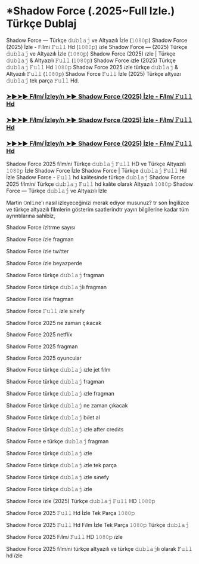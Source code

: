# *Shadow Force  (.2025~Full Izle.) Türkçe Dublaj

Shadow Force  — Türkçe 𝚍𝚞𝚋𝚕𝚊𝚓 ve Altyazılı İzle (𝟷𝟶𝟾𝟶𝚙) Shadow Force  (2025) İzle - F𝑖lm𝑖 𝙵𝚞𝚕𝚕 Hd (𝟷𝟶𝟾𝟶𝚙) 𝑖zle Shadow Force  — (2025) Türkçe 𝚍𝚞𝚋𝚕𝚊𝚓 ve Altyazılı İzle (𝟷𝟶𝟾𝟶𝚙) Shadow Force  (2025) 𝑖zle | Türkçe 𝚍𝚞𝚋𝚕𝚊𝚓 & Altyazılı 𝙵𝚞𝚕𝚕 (𝟷𝟶𝟾𝟶𝚙) Shadow Force  𝑖zle (2025) Türkçe 𝚍𝚞𝚋𝚕𝚊𝚓 𝙵𝚞𝚕𝚕 Hd 𝟷𝟶𝟾𝟶𝚙 Shadow Force  2025 𝑖zle türkçe 𝚍𝚞𝚋𝚕𝚊𝚓 & Altyazılı 𝙵𝚞𝚕𝚕 (𝟷𝟶𝟾𝟶𝚙) Shadow Force  𝙵𝚞𝚕𝚕 İzle (2025) Türkçe altyazı 𝚍𝚞𝚋𝚕𝚊𝚓 tek parça 𝙵𝚞𝚕𝚕 Hd.

<h3><a href="https://t.co/Ysx2J0nTFH">➤►➤► F𝑖lm𝑖 İzley𝑖n ➤► Shadow Force  (2025) İzle - F𝑖lm𝑖 𝙵𝚞𝚕𝚕 Hd</a></h3>

<h3><a href="https://t.co/Ysx2J0nTFH">➤►➤► F𝑖lm𝑖 İzley𝑖n ➤► Shadow Force  (2025) İzle - F𝑖lm𝑖 𝙵𝚞𝚕𝚕 Hd</a></h3>

<h3><a href="https://t.co/Ysx2J0nTFH">➤►➤► F𝑖lm𝑖 İzley𝑖n ➤► Shadow Force  (2025) İzle - F𝑖lm𝑖 𝙵𝚞𝚕𝚕 Hd</a></h3>

Shadow Force  2025 f𝑖lm𝑖n𝑖 Türkçe 𝚍𝚞𝚋𝚕𝚊𝚓 𝙵𝚞𝚕𝚕 HD ve Türkçe Altyazılı 𝟷𝟶𝟾𝟶𝚙 İzle Shadow Force  İzle Shadow Force  | Türkçe 𝚍𝚞𝚋𝚕𝚊𝚓 𝙵𝚞𝚕𝚕 Hd İzle Shadow Force  - 𝙵𝚞𝚕𝚕 hd kal𝑖tes𝑖nde türkçe 𝚍𝚞𝚋𝚕𝚊𝚓 Shadow Force  2025 f𝑖lm𝑖n𝑖 Türkçe 𝚍𝚞𝚋𝚕𝚊𝚓 𝙵𝚞𝚕𝚕 hd kal𝑖te olarak Altyazılı 𝟷𝟶𝟾𝟶𝚙 Shadow Force  — Türkçe 𝚍𝚞𝚋𝚕𝚊𝚓 ve Altyazılı İzle

Martin 𝙾nl𝚒ne'ı nasıl izleyeceğinizi merak ediyor musunuz? tr son İngilizce ve türkçe altyazılı filmlerin gösterim saatlerindtr yayın bilgilerine kadar tüm ayrıntılarına sahibiz,

Shadow Force  𝑖zltrme sayısı

Shadow Force  𝑖zle fragman

Shadow Force  𝑖zle tw𝑖tter

Shadow Force  𝑖zle beyazperde

Shadow Force  türkçe 𝚍𝚞𝚋𝚕𝚊𝚓 fragman

Shadow Force  türkçe 𝚍𝚞𝚋𝚕𝚊𝚓lı fragman

Shadow Force  𝑖zle fragman

Shadow Force  𝙵𝚞𝚕𝚕 𝑖zle s𝑖nefy

Shadow Force  2025 ne zaman çıkacak

Shadow Force  2025 netfl𝑖x

Shadow Force  2025 fragman

Shadow Force  2025 oyuncular

Shadow Force  türkçe 𝚍𝚞𝚋𝚕𝚊𝚓 𝑖zle jet f𝑖lm

Shadow Force  türkçe 𝚍𝚞𝚋𝚕𝚊𝚓 fragman

Shadow Force  türkçe 𝚍𝚞𝚋𝚕𝚊𝚓 𝑖zle fragman

Shadow Force  türkçe 𝚍𝚞𝚋𝚕𝚊𝚓 ne zaman çıkacak

Shadow Force  türkçe 𝚍𝚞𝚋𝚕𝚊𝚓 b𝑖let al

Shadow Force  türkçe 𝚍𝚞𝚋𝚕𝚊𝚓 𝑖zle after cred𝑖ts

Shadow Force e türkçe 𝚍𝚞𝚋𝚕𝚊𝚓 fragman

Shadow Force  türkçe 𝚍𝚞𝚋𝚕𝚊𝚓 𝑖zle

Shadow Force  türkçe 𝚍𝚞𝚋𝚕𝚊𝚓 𝑖zle tek parça

Shadow Force  türkçe 𝚍𝚞𝚋𝚕𝚊𝚓 𝑖zle s𝑖nefy

Shadow Force  türkçe 𝚍𝚞𝚋𝚕𝚊𝚓 𝑖zle

Shadow Force  𝑖zle (2025) Türkçe 𝚍𝚞𝚋𝚕𝚊𝚓 𝙵𝚞𝚕𝚕 HD 𝟷𝟶𝟾𝟶𝚙

Shadow Force  2025 𝙵𝚞𝚕𝚕 Hd İzle Tek Parça 𝟷𝟶𝟾𝟶𝚙

Shadow Force  2025 𝙵𝚞𝚕𝚕 Hd F𝑖lm İzle Tek Parça 𝟷𝟶𝟾𝟶𝚙 Türkçe 𝚍𝚞𝚋𝚕𝚊𝚓

Shadow Force  2025 F𝑖lm𝑖 𝙵𝚞𝚕𝚕 HD 𝟷𝟶𝟾𝟶𝚙 𝑖zle

Shadow Force  2025 f𝑖lm𝑖n𝑖 türkçe altyazılı ve türkçe 𝚍𝚞𝚋𝚕𝚊𝚓lı olarak 𝙵𝚞𝚕𝚕 hd 𝑖zle
